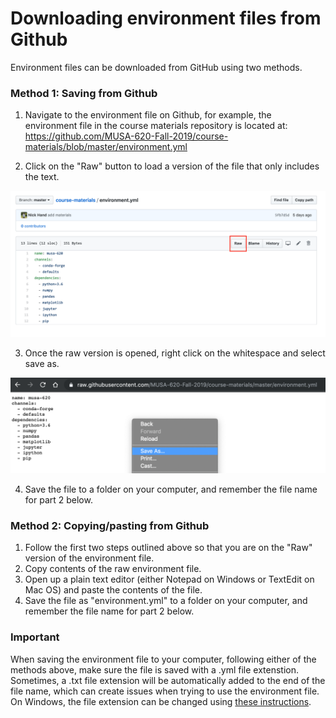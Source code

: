 # Downloading environment files from Github

Environment files can be downloaded from GitHub using two methods.

### Method 1: Saving from Github

1. Navigate to the environment file on Github, for example, the environment file in the course materials
   repository is located at: https://github.com/MUSA-620-Fall-2019/course-materials/blob/master/environment.yml

2. Click on the "Raw" button to load a version of the file that only includes the text.

![The Github raw button](../images/github_raw_button.png)

3. Once the raw version is opened, right click on the whitespace and select save as.

![](../images/github_raw_saveas.png)

4. Save the file to a folder on your computer, and remember the file name for part 2 below.

### Method 2: Copying/pasting from Github

1. Follow the first two steps outlined above so that you are on the "Raw" version of the environment file.
1. Copy contents of the raw environment file.
1. Open up a plain text editor (either Notepad on Windows or TextEdit on Mac OS) and paste the contents of the file.
1. Save the file as "environment.yml" to a folder on your computer, and remember the file name for part 2 below.

### Important

When saving the environment file to your computer, following either of the methods above, make sure the file is saved with a .yml file extenstion. Sometimes, a .txt file extension will be automatically added to the end of the file name, which can create issues when trying to use the environment file. On Windows, the file extension can be changed using [these instructions](https://www.mediacollege.com/microsoft/windows/extension-change.html).

